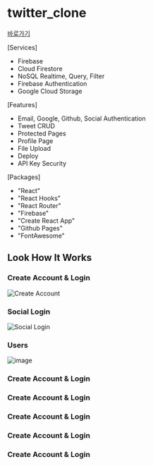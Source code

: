 # twitter_clone

[바로가기](https://junsuboy.github.io/twitter_clone/)


[Services]
- Firebase
- Cloud Firestore
- NoSQL Realtime, Query, Filter
- Firebase Authentication
- Google Cloud Storage

[Features]
- Email, Google, Github, Social Authentication
- Tweet CRUD
- Protected Pages
- Profile Page
- File Upload
- Deploy
- API Key Security

[Packages]
- "React"
- "React Hooks"
- "React Router"
- "Firebase"
- "Create React App"
- "Github Pages"
- "FontAwesome"

## Look How It Works

### Create Account & Login
![Create Account](https://user-images.githubusercontent.com/86935775/130709388-9283a0af-492d-47cb-a9fc-28957f016bbc.gif)


### Social Login
![Social Login](https://user-images.githubusercontent.com/86935775/130709472-4233fc91-acc9-4a2b-88aa-f8ea4ad1664e.gif)

### Users
![image](https://user-images.githubusercontent.com/86935775/130709656-8b647ccc-ee1d-41d8-8768-9d5015c5c56f.png)


### Create Account & Login


### Create Account & Login


### Create Account & Login


### Create Account & Login


### Create Account & Login
